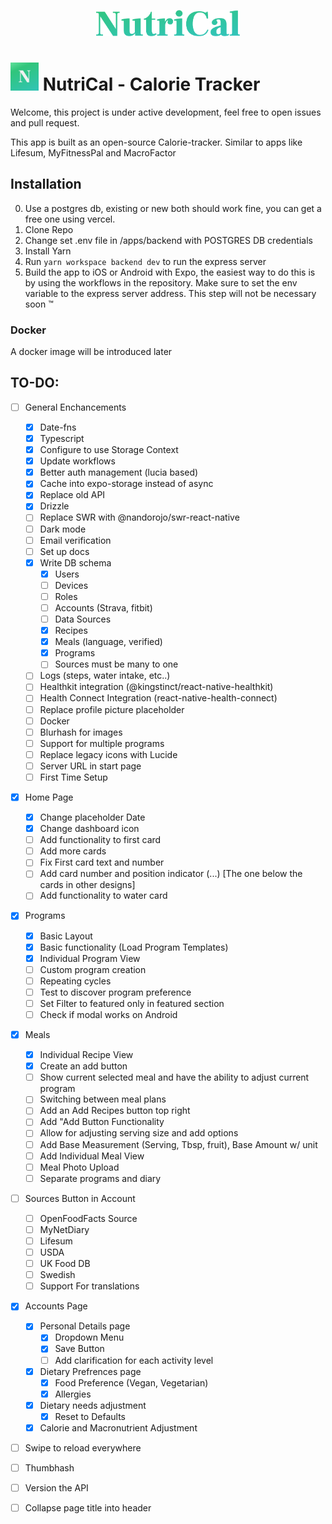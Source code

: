 <p align="center"><img src="/apps/nutrical/assets/logo.png" width="230" alt="NutriCal Logo"></p>

# <img src="/apps/nutrical/assets/icon.png" width="45" alt="NutriCal Logo"> NutriCal - Calorie Tracker

Welcome, this project is under active development, feel free to open issues and pull request.

This app is built as an open-source Calorie-tracker. Similar to apps like Lifesum, MyFitnessPal and MacroFactor

## Installation

0. Use a postgres db, existing or new both should work fine, you can get a free one using vercel.
1. Clone Repo
2. Change set .env file in /apps/backend with POSTGRES DB credentials
3. Install Yarn
4. Run `yarn workspace backend dev` to run the express server
5. Build the app to iOS or Android with Expo, the easiest way to do this is by using the workflows in the repository. Make sure to set the env variable to the express server address. This step will not be necessary soon :tm:

### Docker

A docker image will be introduced later

## TO-DO:

- [ ] General Enchancements

  - [x] Date-fns
  - [x] Typescript
  - [x] Configure to use Storage Context
  - [x] Update workflows
  - [x] Better auth management (lucia based)
  - [x] Cache into expo-storage instead of async
  - [x] Replace old API
  - [x] Drizzle
  - [ ] Replace SWR with @nandorojo/swr-react-native
  - [ ] Dark mode
  - [ ] Email verification
  - [ ] Set up docs
  - [x] Write DB schema
    - [x] Users
    - [ ] Devices
    - [ ] Roles
    - [ ] Accounts (Strava, fitbit)
    - [ ] Data Sources
    - [x] Recipes
    - [x] Meals (language, verified)
    - [x] Programs
    - [ ] Sources must be many to one
  - [ ] Logs (steps, water intake, etc..)
  - [ ] Healthkit integration (@kingstinct/react-native-healthkit)
  - [ ] Health Connect Integration (react-native-health-connect)
  - [ ] Replace profile picture placeholder
  - [ ] Docker
  - [ ] Blurhash for images
  - [ ] Support for multiple programs
  - [ ] Replace legacy icons with Lucide
  - [ ] Server URL in start page
  - [ ] First Time Setup

- [x] Home Page

  - [x] Change placeholder Date
  - [x] Change dashboard icon
  - [ ] Add functionality to first card
  - [ ] Add more cards
  - [ ] Fix First card text and number
  - [ ] Add card number and position indicator (...) [The one below the cards in other designs]
  - [ ] Add functionality to water card

- [x] Programs

  - [x] Basic Layout
  - [x] Basic functionality (Load Program Templates)
  - [x] Individual Program View
  - [ ] Custom program creation
  - [ ] Repeating cycles
  - [ ] Test to discover program preference
  - [ ] Set Filter to featured only in featured section
  - [ ] Check if modal works on Android

- [x] Meals

  - [x] Individual Recipe View
  - [x] Create an add button
  - [ ] Show current selected meal and have the ability to adjust current program
  - [ ] Switching between meal plans
  - [ ] Add an Add Recipes button top right
  - [ ] Add "Add Button Functionality
  - [ ] Allow for adjusting serving size and add options
  - [ ] Add Base Measurement (Serving, Tbsp, fruit), Base Amount w/ unit
  - [ ] Add Individual Meal View
  - [ ] Meal Photo Upload
  - [ ] Separate programs and diary

- [ ] Sources Button in Account

  - [ ] OpenFoodFacts Source
  - [ ] MyNetDiary
  - [ ] Lifesum
  - [ ] USDA
  - [ ] UK Food DB
  - [ ] Swedish
  - [ ] Support For translations

- [x] Accounts Page

  - [x] Personal Details page
    - [x] Dropdown Menu
    - [x] Save Button
    - [ ] Add clarification for each activity level
  - [x] Dietary Prefrences page
    - [x] Food Preference (Vegan, Vegetarian)
    - [x] Allergies
  - [x] Dietary needs adjustment
    - [x] Reset to Defaults
  - [x] Calorie and Macronutrient Adjustment

- [ ] Swipe to reload everywhere
- [ ] Thumbhash
- [ ] Version the API
- [ ] Collapse page title into header
